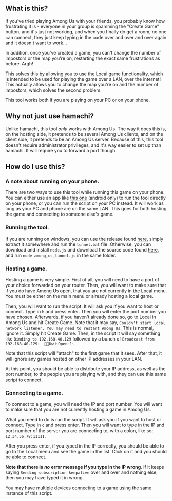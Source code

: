 ## What is this?
If you've tried playing Among Us with your friends, you probably know how frustrating it is - everyone in your group is spamming the "Create Game" button, and it's just not working, and when you finally do get a room, no one can connect, they just keep typing in the code over and over and over again and it doesn't want to work...

In addition, once you've created a game, you can't change the number of impostors or the map you're on, restarting the exact same frustrations as before. Argh!

This solves this by allowing you to use the Local game functionality, which is intended to be used for playing the game over a LAN, over the internet! This actually allows you to change the map you're on and the number of impostors, which solves the second problem.

This tool works both if you are playing on your PC or on your phone.

## Why not just use hamachi?
Unlike hamachi, this tool *only* works with Among Us. The way it does this is, on the hosting side, it pretends to be several Among Us clients, and on the client side, it pretends to be an Among Us server. Because of this, this tool doesn't require administrator privileges, and it's way easier to set up than hamachi. It will require you to forward a port though.

## How do I use this?

### A note about running on your phone.

There are two ways to use this tool while running this game on your phone. You can either use an app like [this one](https://play.google.com/store/apps/details?id=io.tempage.dorynode&hl=en_US) (android only) to run the tool directly on your phone, or you can run the script on your PC instead. It will work as long as your PC and phone are on the same LAN. This goes for both hosting the game and connecting to someone else's game.

### Running the tool.

If you are running on windows, you can use the release found [here](https://github.com/monster860/among-us-tunnel/releases/download/1.0.0/among-us-tunnel.zip), simply extract it somewhere and run the `tunnel.bat` file. Otherwise, you can download and install `node.js` and download the source code found [here](https://raw.githubusercontent.com/monster860/among-us-tunnel/master/among_us_tunnel.js), and run `node among_us_tunnel.js` in the same folder.

### Hosting a game.

Hosting a game is very simple. First of all, you will need to have a port of your choice forwarded on your router. Then, you will want to make sure that if you do have Among Us open, that you are not currently in the Local menu. You must be either on the main menu or already hosting a local game.

Then, you will want to run the script. It will ask you if you want to host or connect. Type in `h` and press enter. Then you will enter the port number you have chosen. Afterwards, if you haven't already done so, go to Local in Among Us and hit Create Game. Note that it may say, `Couldn't start local network listener. You may need to restart Among Us`. This is normal, ignore it. Simply hit Create Game. Then, in the script it will say something like `Binding to 192.168.40.129` followed by a bunch of `Broadcast from 192.168.40.129:  UwU~Open~1~`

Note that this script will "attach" to the first game that it sees. After that, it will ignore any games hosted on other IP addresses in your LAN.

At this point, you should be able to distribute your IP address, as well as the port number, to the people you are playing with, and they can use this same script to connect.

### Connecting to a game.

To connect to a game, you will need the IP and port number. You will want to make sure that you are not currently hosting a game in Among Us.

What you need to do is run the script. It will ask you if you want to host or connect. Type in `c` and press enter. Then you will want to type in the IP and port number of the server you are connecting to, with a colon, like so: `12.34.56.78:11111`. 

After you press enter, if you typed in the IP correctly, you should be able to go to the Local menu and see the game in the list. Click on it and you should be able to connect.

**Note that there is** ***no*** **error message if you type in the IP wrong**. If it keeps saying `Sending subscription keepalive` over and over and nothing else, then you may have typed it in wrong.

You may have multiple devices connecting to a game using the same instance of this script.
